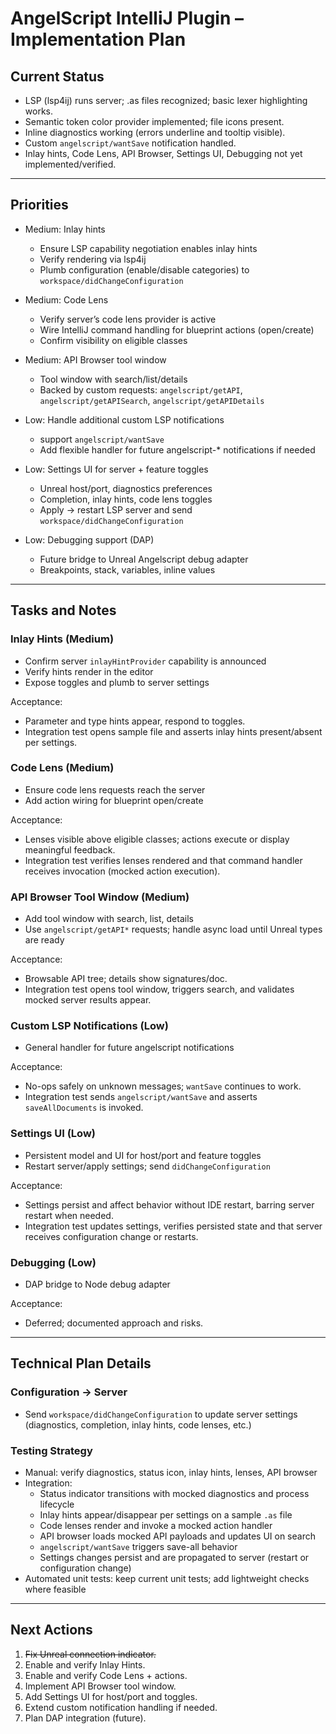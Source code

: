 # AngelScript IntelliJ Plugin – Implementation Plan

## Current Status

- LSP (lsp4ij) runs server; .as files recognized; basic lexer highlighting works.
- Semantic token color provider implemented; file icons present.
- Inline diagnostics working (errors underline and tooltip visible).
- Custom `angelscript/wantSave` notification handled.
- Inlay hints, Code Lens, API Browser, Settings UI, Debugging not yet implemented/verified.

---

## Priorities

- Medium: Inlay hints
    - Ensure LSP capability negotiation enables inlay hints
    - Verify rendering via lsp4ij
    - Plumb configuration (enable/disable categories) to `workspace/didChangeConfiguration`

- Medium: Code Lens
    - Verify server’s code lens provider is active
    - Wire IntelliJ command handling for blueprint actions (open/create)
    - Confirm visibility on eligible classes

- Medium: API Browser tool window
    - Tool window with search/list/details
    - Backed by custom requests: `angelscript/getAPI`, `angelscript/getAPISearch`, `angelscript/getAPIDetails`

- Low: Handle additional custom LSP notifications
    - support `angelscript/wantSave`
    - Add flexible handler for future angelscript-* notifications if needed

- Low: Settings UI for server + feature toggles
    - Unreal host/port, diagnostics preferences
    - Completion, inlay hints, code lens toggles
    - Apply → restart LSP server and send `workspace/didChangeConfiguration`

- Low: Debugging support (DAP)
    - Future bridge to Unreal Angelscript debug adapter
    - Breakpoints, stack, variables, inline values

---

## Tasks and Notes

### Inlay Hints (Medium)

- Confirm server `inlayHintProvider` capability is announced
- Verify hints render in the editor
- Expose toggles and plumb to server settings

Acceptance:

- Parameter and type hints appear, respond to toggles.
- Integration test opens sample file and asserts inlay hints present/absent per settings.

### Code Lens (Medium)

- Ensure code lens requests reach the server
- Add action wiring for blueprint open/create

Acceptance:

- Lenses visible above eligible classes; actions execute or display meaningful feedback.
- Integration test verifies lenses rendered and that command handler receives invocation (mocked action execution).

### API Browser Tool Window (Medium)

- Add tool window with search, list, details
- Use `angelscript/getAPI*` requests; handle async load until Unreal types are ready

Acceptance:

- Browsable API tree; details show signatures/doc.
- Integration test opens tool window, triggers search, and validates mocked server results appear.

### Custom LSP Notifications (Low)

- General handler for future angelscript notifications

Acceptance:

- No-ops safely on unknown messages; `wantSave` continues to work.
- Integration test sends `angelscript/wantSave` and asserts `saveAllDocuments` is invoked.

### Settings UI (Low)

- Persistent model and UI for host/port and feature toggles
- Restart server/apply settings; send `didChangeConfiguration`

Acceptance:

- Settings persist and affect behavior without IDE restart, barring server restart when needed.
- Integration test updates settings, verifies persisted state and that server receives configuration change or restarts.

### Debugging (Low)

- DAP bridge to Node debug adapter

Acceptance:

- Deferred; documented approach and risks.

---

## Technical Plan Details

### Configuration → Server

- Send `workspace/didChangeConfiguration` to update server settings (diagnostics, completion, inlay hints, code lenses,
  etc.)

### Testing Strategy
 
- Manual: verify diagnostics, status icon, inlay hints, lenses, API browser
- Integration:
  - Status indicator transitions with mocked diagnostics and process lifecycle
  - Inlay hints appear/disappear per settings on a sample `.as` file
  - Code lenses render and invoke a mocked action handler
  - API browser loads mocked API payloads and updates UI on search
  - `angelscript/wantSave` triggers save-all behavior
  - Settings changes persist and are propagated to server (restart or configuration change)
- Automated unit tests: keep current unit tests; add lightweight checks where feasible

---

## Next Actions

1. ~~Fix Unreal connection indicator.~~
2. Enable and verify Inlay Hints.
3. Enable and verify Code Lens + actions.
4. Implement API Browser tool window.
5. Add Settings UI for host/port and toggles.
6. Extend custom notification handling if needed.
7. Plan DAP integration (future).
